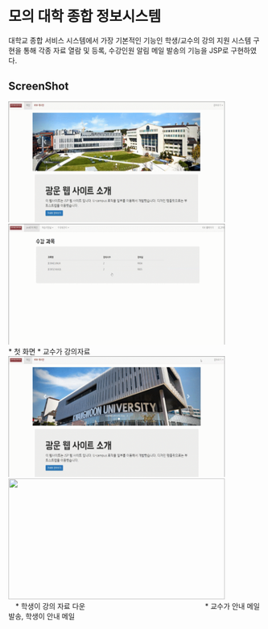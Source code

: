 # 모의 대학 종합 정보시스템 
대학교 종합 서비스 시스템에서 가장 기본적인 기능인 학생/교수의 강의 지원 시스템 구현을 통해 각종 자료 열람 및 등록, 수강인원 알림 메일 발송의 기능을 JSP로 구현하였다.

ScreenShot
----------------

  <div>
    <img src="./readme_images/1.UI.gif" width= "430" height="240" > 
    <img src="./readme_images/2.강의자료등록.gif" width= "430" height="240" >
  </div>
  <tr>
    <td width= "400"> * 첫 화면 </td>
    <td width= "400"> * 교수가 강의자료 </td>
  </tr>

<div>  
  <img src="./readme_images/3.강의자료다운.gif" width= "430" height="240"> 
  <img src="./readme_images/4.안내메일.gif" width= "430" height="240">
</div>
 </div>&emsp;* 학생이 강의 자료 다운&emsp;&emsp;&emsp;&emsp;&emsp;&emsp;&emsp;&emsp;&emsp;&emsp;&emsp;&emsp;&emsp;&emsp;&emsp;&emsp;&emsp;* 교수가 안내 메일 발송, 학생이 안내 메일 
